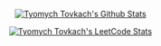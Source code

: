<p align="center">
  <a href="https://github.com/tyomych-tovkach?tab=repositories">
    <img title="Tyomych Tovkach's Github Stats" alt="Tyomych Tovkach's Github Stats" src="https://github-readme-stats.vercel.app/api?username=tyomych-tovkach&show_icons=true&count_private=true&include_all_commits=false&custom_title=Tyomych%20Tovkach's%20GitHub%20Stats&theme=vue"/>
  </a>
</p>
<p align="center">
  <a href="https://leetcode.com/tyomych-tovkach/" target="_blank">
    <img title="Tyomych Tovkach's LeetCode Stats" alt="Tyomych Tovkach's LeetCode Stats" src="https://leetcard.jacoblin.cool/tyomych-tovkach?theme=light" />
  </a>
</p>